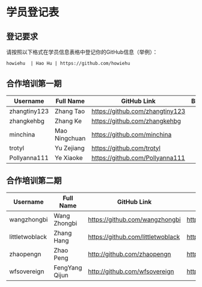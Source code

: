 # 学员登记表

## 登记要求

请按照以下格式在学员信息表格中登记你的GitHub信息（举例）：

```markdown
howiehu  | Hao Hu | https://github.com/howiehu
```

## 合作培训第一期

Username | Full Name | GitHub Link | Blog 
-------- | --------- | ----------- | -----------    
zhangtiny123 | Zhang Tao | https://github.com/zhangtiny123  |      
zhangkehbg | Zhang Ke | https://github.com/zhangkehbg  |     
minchina | Mao Ningchuan | https://github.com/minchina  | 
trotyl | Yu Zejiang | https://github.com/trotyl  |    
Pollyanna111 | Ye Xiaoke | https://github.com/Pollyanna111  |    

## 合作培训第二期

Username | Full Name | GitHub Link | Blog 
-------- | --------- | ----------- | -----------    
wangzhongbi | Wang Zhongbi | https://github.com/wangzhongbi  |   http://black-black.iteye.com/    
littletwoblack | Zhang Hang | https://github.com/littletwoblack  | http://littletwoblack.iteye.com/     
zhaopengn | Zhao Peng | http://github.com/zhaopengn  | http://bugmonster.iteye.com/  
wfsovereign | FengYang Qijun | http://github.com/wfsovereign  | http://www.cnblogs.com/wfsovereign/    

